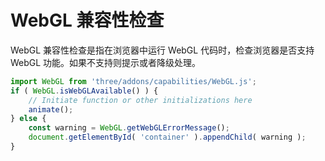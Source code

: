 # WebGL 兼容性检查

WebGL 兼容性检查是指在浏览器中运行 WebGL 代码时，检查浏览器是否支持 WebGL 功能。如果不支持则提示或者降级处理。



```js | pure
import WebGL from 'three/addons/capabilities/WebGL.js';
if ( WebGL.isWebGLAvailable() ) {
	// Initiate function or other initializations here
	animate();
} else {
	const warning = WebGL.getWebGLErrorMessage();
	document.getElementById( 'container' ).appendChild( warning );
}
```



